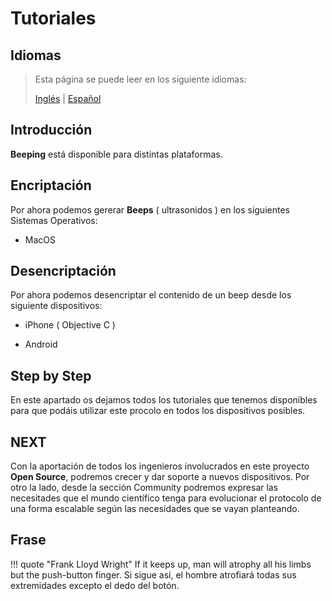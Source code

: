 # Tutoriales

## Idiomas

> Esta página se puede leer en los siguiente idiomas:
>  
> [Inglés](https://en.beeping.land/tutorials/) | [Español](https://es.beeping.land/tutorials/)

## Introducción

**Beeping** está disponible para distintas plataformas.

## Encriptación

Por ahora podemos gererar **Beeps** ( ultrasonidos ) en los siguientes Sistemas Operativos:

- MacOS

## Desencriptación

Por ahora podemos desencriptar el contenido de un beep desde los siguiente dispositivos:

- iPhone ( Objective C )

- Android

## Step by Step

En este apartado os dejamos todos los tutoriales que tenemos disponibles para que podáis utilizar este procolo en todos los dispositivos posibles.

## NEXT

Con la aportación de todos los ingenieros involucrados en este proyecto **Open Source**, podremos crecer y dar soporte a nuevos dispositivos. Por otro la lado, desde la sección Community podremos expresar las necesitades que el mundo científico tenga para evolucionar el protocolo de una forma escalable según las necesidades que se vayan planteando.

## Frase

!!! quote "Frank Lloyd Wright"
    If it keeps up, man will atrophy all his limbs but the push-button finger.
    Si sigue así, el hombre atrofiará todas sus extremidades excepto el dedo del botón.
